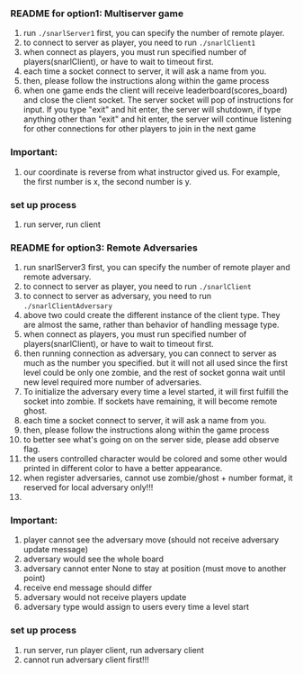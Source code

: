 ### README for option1: Multiserver game
1. run `./snarlServer1` first, you can specify the number of remote player.<br>
2. to connect to server as player, you need to run `./snarlClient1`<br>
3. when connect as players, you must run specified number of players(snarlClient), or have to wait to timeout first.<br>
4. each time a socket connect to server, it will ask a name from you.<br>
5. then, please follow the instructions along within the game process<br>
6. when one game ends the client will receive leaderboard(scores_board) and close the client socket. The server socket will pop of instructions for input. If you type "exit" and hit enter, the server will shutdown, if type anything other than "exit" and hit enter, the server will continue listening for other connections for other players to join in the next game<br>

### Important:
1. our coordinate is reverse from what instructor gived us. For example, the first number is x, the second number is y. <br>

### set up process
1. run server, run client

### README for option3: Remote Adversaries
1. run snarlServer3 first, you can specify the number of remote player and remote adversary.
2. to connect to server as player, you need to run `./snarlClient`
3. to connect to server as adversary, you need to run `./snarlClientAdversary`
4. above two could create the different instance of the client type. They are almost the same, rather than behavior of 
handling message type.
5. when connect as players, you must run specified number of players(snarlClient), or have to wait to timeout first.
6. then running connection as adversary, you can connect to server as much as the number you specified. but it will not 
all used since the first level could be only one zombie, and the rest of socket gonna wait until new level required more
number of adversaries.
7. To initialize the adversary every time a level started, it will first fulfill the socket into zombie. If sockets have
remaining, it will become remote ghost. 
7. each time a socket connect to server, it will ask a name from you.
8. then, please follow the instructions along within the game process
9. to better see what's going on on the server side, please add observe flag.
10. the users controlled character would be colored and some other would printed in different color to have a better 
appearance.
11. when register adversaries, cannot use zombie/ghost + number format, it reserved for local adversary only!!!
12. 



### Important:
1. player cannot see the adversary move (should not receive adversary update message)
2. adversary would see the whole board
3. adversary cannot enter None to stay at position (must move to another point)
4. receive end message should differ
5. adversary would not receive players update
6. adversary type would assign to users every time a level start 


### set up process
1. run server, run player client, run adversary client
2. cannot run adversary client first!!!